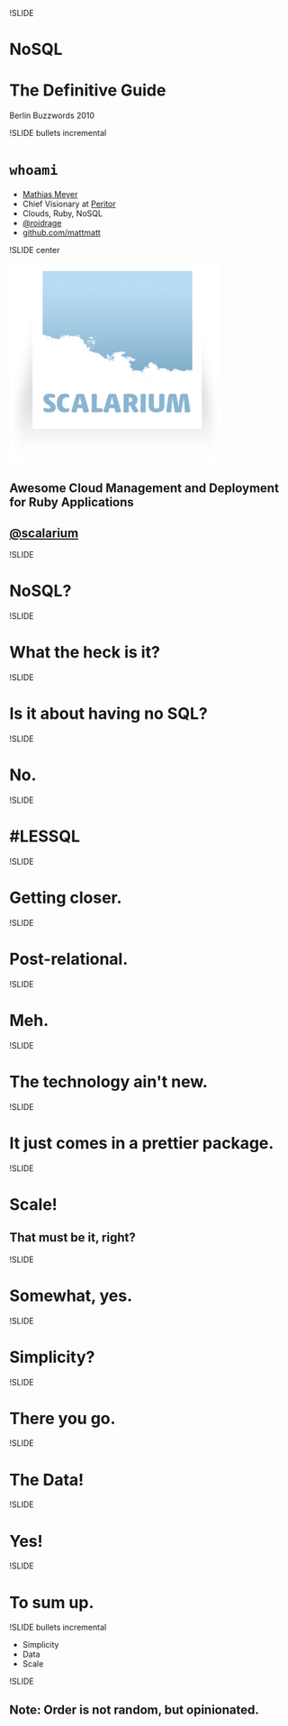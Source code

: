 !SLIDE

# NoSQL #
# The Definitive Guide #

<p class="caption">Berlin Buzzwords 2010</p>

!SLIDE bullets incremental

# `whoami` #

* [Mathias Meyer](http://www.paperplanes.de)
* Chief Visionary at [Peritor](http://www.peritor.com)
* Clouds, Ruby, NoSQL
* [@roidrage](http://twitter.com/roidrage)
* [github.com/mattmatt](http://github.com/mattmatt)

!SLIDE center

<a href="http://scalarium.com"><img src="scalarium.png" id="scalarium_logo"/></a>

## Awesome Cloud Management and Deployment for Ruby Applications ##
## [@scalarium](http://twitter.com/scalarium)

!SLIDE

# NoSQL? #

!SLIDE

# What the heck is it? #

!SLIDE

# Is it about having no SQL? #

!SLIDE

# No. #

!SLIDE

# \#LESSQL #

!SLIDE

# Getting closer. #

!SLIDE

# Post-relational. #

!SLIDE

# Meh. #

!SLIDE

# The technology ain't new. #

!SLIDE

# It just comes in a prettier package. #

!SLIDE

# Scale! #
## That must be it, right? ##

!SLIDE

# Somewhat, yes. #

!SLIDE

# Simplicity? #

!SLIDE

# There you go. #

!SLIDE

# The Data! #

!SLIDE

# Yes! #

!SLIDE

# To sum up. #

!SLIDE bullets incremental

* Simplicity
* Data
* Scale

!SLIDE

## Note: Order is not random, but opinionated. ##
